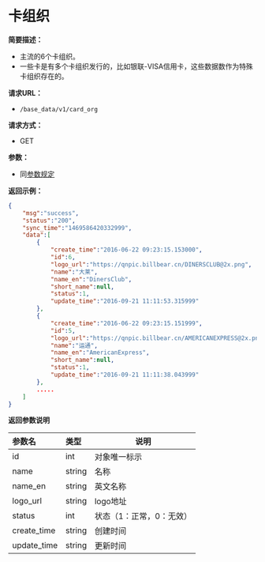 # 卡组织

**简要描述：**

- 主流的6个卡组织。
- 一些卡是有多个卡组织发行的，比如银联-VISA信用卡，这些数据数作为特殊卡组织存在的。

**请求URL：**
- `/base_data/v1/card_org`

**请求方式：**
- GET

**参数：**
- 同[参数规定](http://doc.liexiong.cc/#/rule/param)

**返回示例：**

```json
{
    "msg":"success",
    "status":"200",
    "sync_time":"1469586420332999",
    "data":[
        {
            "create_time":"2016-06-22 09:23:15.153000",
            "id":6,
            "logo_url":"https://qnpic.billbear.cn/DINERSCLUB@2x.png",
            "name":"大莱",
            "name_en":"DinersClub",
            "short_name":null,
            "status":1,
            "update_time":"2016-09-21 11:11:53.315999"
        },
        {
            "create_time":"2016-06-22 09:23:15.151999",
            "id":5,
            "logo_url":"https://qnpic.billbear.cn/AMERICANEXPRESS@2x.png",
            "name":"运通",
            "name_en":"AmericanExpress",
            "short_name":null,
            "status":1,
            "update_time":"2016-09-21 11:11:38.043999"
        },
        .....
    ]
}
```

 **返回参数说明** 

|参数名|类型|说明|
|:-----  |:-----|-----                           |
|id |int   |对象唯一标示  |
|name |string   |名称  |
|name_en |string   |英文名称|
|logo_url|string|logo地址|
|status|int|状态（1：正常，0：无效）|
|create_time|string|创建时间|
|update_time|string|更新时间|

